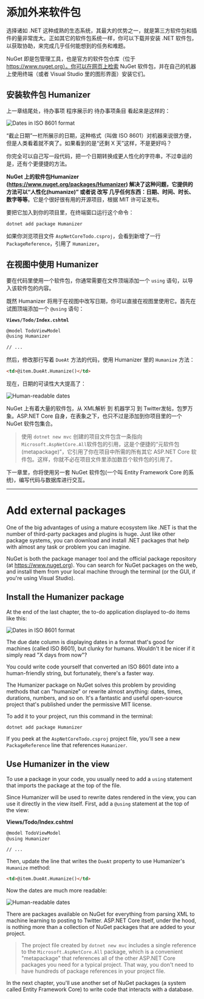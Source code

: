 # 添加外来软件包

选择诸如 .NET 这种成熟的生态系统，其最大的优势之一，就是第三方软件包和插件的量非常庞大。正如其它的软件包系统一样，你可以下载并安装 .NET 软件包，以获取协助，来完成几乎任何能想到的任务和难题。

NuGet 即是包管理工具，也是官方的软件包仓库（位于 https://www.nuget.org）。你可以在网页上检索 NuGet 软件包，并在自己的机器上使用终端（或者 Visual Studio 里的图形界面）安装它们。

## 安装软件包 Humanizer

上一章结尾处，待办事项 程序展示的 待办事项条目 看起来是这样的：

![Dates in ISO 8601 format](iso8601.png)

“截止日期”一栏所展示的日期，这种格式（叫做 ISO 8601）对机器来说很方便，但是人类看着就不爽了。如果看到的是“还剩 X 天”这样，不是更好吗？

你完全可以自己写一段代码，把一个日期转换成更人性化的字符串，不过幸运的是，还有个更便捷的方法。

**NuGet 上的软件包Humanizer (https://www.nuget.org/packages/Humanizer) 解决了这种问题，它提供的方法可以“人性化(humanize)” 或者说 改写 几乎任何东西：日期、时间、时长、数字等等**。它是个很好很有用的开源项目，根据 MIT 许可证发布。

要把它加入到你的项目里，在终端窗口运行这个命令：

```
dotnet add package Humanizer
```

如果你浏览项目文件 `AspNetCoreTodo.csproj`，会看到新增了一行 `PackageReference`，引用了 `Humanizer`。

## 在视图中使用 Humanizer

要在代码里使用一个软件包，你通常需要在文件顶端添加一个 `using` 语句，以导入该软件包的内容。

既然 Humanizer 将用于在视图中改写日期，你可以直接在视图里使用它。首先在试图顶端添加一个 `@using` 语句：

**`Views/Todo/Index.cshtml`**

```html
@model TodoViewModel
@using Humanizer

// ...
```

然后，修改那行写着 `DueAt` 方法的代码，使用 Humanizer 里的 `Humanize` 方法：

```html
<td>@item.DueAt.Humanize()</td>
```

现在，日期的可读性大大提高了：

![Human-readable dates](friendly-dates.png)

NuGet 上有着大量的软件包，从 XML解析 到 机器学习 到 Twitter发帖，包罗万象。ASP.NET Core 自身，在表象之下，也只不过是添加到你项目里的一个 NuGet 软件包集合。

> 使用 `dotnet new mvc` 创建的项目文件包含一条指向`Microsoft.AspNetCore.All`软件包的引用，这是个便捷的“元软件包(metapackage)”，它引用了你在项目中所需的所有其它 ASP.NET Core 软件包。这样，你就不必在项目文件里添加数百个软件包的引用了。

下一章里，你将使用另一套 NuGet 软件包(一个叫 Entity Framework Core 的系统)，编写代码与数据库进行交互。

---

# Add external packages
One of the big advantages of using a mature ecosystem like .NET is that the number of third-party packages and plugins is huge. Just like other package systems, you can download and install .NET packages that help with almost any task or problem you can imagine.

NuGet is both the package manager tool and the official package repository (at https://www.nuget.org). You can search for NuGet packages on the web, and install them from your local machine through the terminal (or the GUI, if you're using Visual Studio).

## Install the Humanizer package
At the end of the last chapter, the to-do application displayed to-do items like this:

![Dates in ISO 8601 format](iso8601.png)

The due date column is displaying dates in a format that's good for machines (called ISO 8601), but clunky for humans. Wouldn't it be nicer if it simply read "X days from now"?

You could write code yourself that converted an ISO 8601 date into a human-friendly string, but fortunately, there's a faster way.

The Humanizer package on NuGet solves this problem by providing methods that can "humanize" or rewrite almost anything: dates, times, durations, numbers, and so on. It's a fantastic and useful open-source project that's published under the permissive MIT license.

To add it to your project, run this command in the terminal:

```
dotnet add package Humanizer
```

If you peek at the `AspNetCoreTodo.csproj` project file, you'll see a new `PackageReference` line that references `Humanizer`.

## Use Humanizer in the view

To use a package in your code, you usually need to add a `using` statement that imports the package at the top of the file.

Since Humanizer will be used to rewrite dates rendered in the view, you can use it directly in the view itself. First, add a `@using` statement at the top of the view:

**Views/Todo/Index.cshtml**

```html
@model TodoViewModel
@using Humanizer

// ...
```

Then, update the line that writes the `DueAt` property to use Humanizer's `Humanize` method:

```html
<td>@item.DueAt.Humanize()</td>
```

Now the dates are much more readable:

![Human-readable dates](friendly-dates.png)

There are packages available on NuGet for everything from parsing XML to machine learning to posting to Twitter. ASP.NET Core itself, under the hood, is nothing more than a collection of NuGet packages that are added to your project.

> The project file created by `dotnet new mvc` includes a single reference to the `Microsoft.AspNetCore.All` package, which is a convenient "metapackage" that references all of the other ASP.NET Core packages you need for a typical project. That way, you don't need to have hundreds of package references in your project file.

In the next chapter, you'll use another set of NuGet packages (a system called Entity Framework Core) to write code that interacts with a database.
